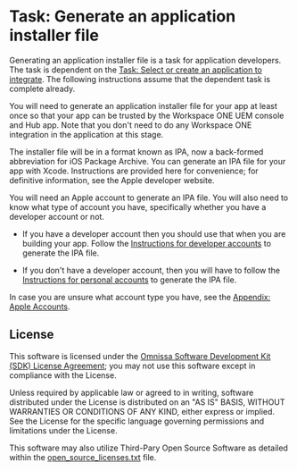 # Task: Generate an application installer file
Generating an application installer file is a task for application developers.
The task is dependent on the
[Task: Select or create an application to integrate](../03Task_Select-or-create-an-application-to-integrate/readme.md).
The following instructions assume that the dependent task is complete already.

You will need to generate an application installer file for your app at least
once so that your app can be trusted by the Workspace ONE UEM console and Hub
app. Note that you don't need to do any Workspace ONE integration in the
application at this stage.

The installer file will be in a format known as IPA, now a back-formed
abbreviation for iOS Package Archive. You can generate an IPA file for your app
with Xcode. Instructions are provided here for convenience; for definitive
information, see the Apple developer website.

You will need an Apple account to generate an IPA file. You will also need to
know what type of account you have, specifically whether you have a developer
account or not.

-   If you have a developer account then you should use that when you are
    building your app. Follow
    the [Instructions for developer accounts](01Instructions-for-developer-accounts/readme.md)
    to generate the IPA file.

-   If you don't have a developer account, then you will have to follow
    the [Instructions for personal accounts](02Instructions-for-personal-accounts/readme.md)
    to generate the IPA file.

In case you are unsure what account type you have, see the
[Appendix: Apple Accounts](../21Appendix_Apple-Accounts/readme.md).

## License

This software is licensed under the [Omnissa Software Development Kit (SDK) License Agreement](https://static.omnissa.com/sites/default/files/omnissa-sdk-agreement.pdf); you may not use this software except in compliance with the License.

Unless required by applicable law or agreed to in writing, software distributed under the License is distributed on an "AS IS" BASIS, WITHOUT WARRANTIES OR CONDITIONS OF ANY KIND, either express or implied. See the License for the specific language governing permissions and limitations under the License.

This software may also utilize Third-Pary Open Source Software as detailed within the [open_source_licenses.txt](open_source_licenses.txt) file.

